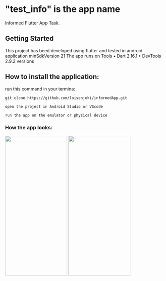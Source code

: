# "test_info" is the  app name

Informed Flutter App Task.

## Getting Started

This project has beed developed using flutter and tested in android application minSdkVersion 21
The app runs on Tools • Dart 2.16.1 • DevTools 2.9.2 versions


## How to install the application:
run this command in your termina:
```
git clone https://github.com/loisenjoki/informedApp.git

open the project in Android Studio or VScode

run the app on the emulator or physical device
```

### How the app looks:

<img src="https://user-images.githubusercontent.com/6689560/170838111-f31fd8d0-14b0-49b6-9b02-ac775a92294f.png" width="200" height="450">
<img src="https://user-images.githubusercontent.com/6689560/170838114-ede2ec2e-57ac-4866-a24c-0e7e93de424f.png" width="200" height="450">

